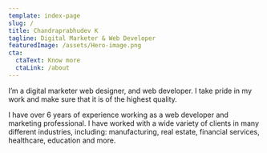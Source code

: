 ```yaml
---
template: index-page
slug: /
title: Chandraprabhudev K
tagline: Digital Marketer & Web Developer
featuredImage: /assets/Hero-image.png
cta:
  ctaText: Know more
  ctaLink: /about
---
```


I’m a  digital marketer web designer, and web developer. I take pride in my work and make sure that it is of the highest quality. 

I have over 6 years of experience working as a web developer and marketing professional. I have worked with a wide variety of clients in many different industries, including: manufacturing, real estate, financial services, healthcare, education and more.  
